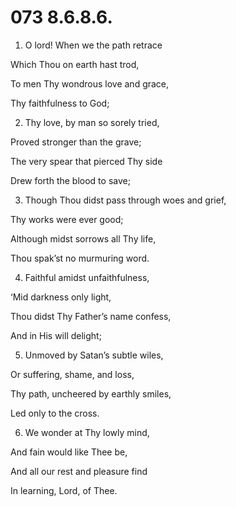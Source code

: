 # 073 8.6.8.6.

1.  O lord! When we the path retrace

Which Thou on earth hast trod,

To men Thy wondrous love and grace,

Thy faithfulness to God;

2.  Thy love, by man so sorely tried,

Proved stronger than the grave;

The very spear that pierced Thy side

Drew forth the blood to save;

3.  Though Thou didst pass through woes and grief,

Thy works were ever good;

Although midst sorrows all Thy life,

Thou spak’st no murmuring word.

4.  Faithful amidst unfaithfulness,

‘Mid darkness only light,

Thou didst Thy Father’s name confess,

And in His will delight;

5.  Unmoved by Satan’s subtle wiles,

Or suffering, shame, and loss,

Thy path, uncheered by earthly smiles,

Led only to the cross.

6.  We wonder at Thy lowly mind,

And fain would like Thee be,

And all our rest and pleasure find

In learning, Lord, of Thee.

